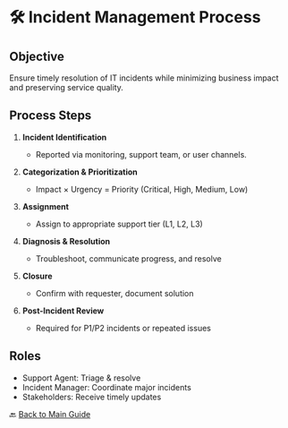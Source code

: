 # 🛠 Incident Management Process

## Objective
Ensure timely resolution of IT incidents while minimizing business impact and preserving service quality.

## Process Steps
1. **Incident Identification**
   - Reported via monitoring, support team, or user channels.

2. **Categorization & Prioritization**
   - Impact × Urgency = Priority (Critical, High, Medium, Low)

3. **Assignment**
   - Assign to appropriate support tier (L1, L2, L3)

4. **Diagnosis & Resolution**
   - Troubleshoot, communicate progress, and resolve

5. **Closure**
   - Confirm with requester, document solution

6. **Post-Incident Review**
   - Required for P1/P2 incidents or repeated issues

## Roles
- Support Agent: Triage & resolve
- Incident Manager: Coordinate major incidents
- Stakeholders: Receive timely updates

🔙 [Back to Main Guide](./README.md)
